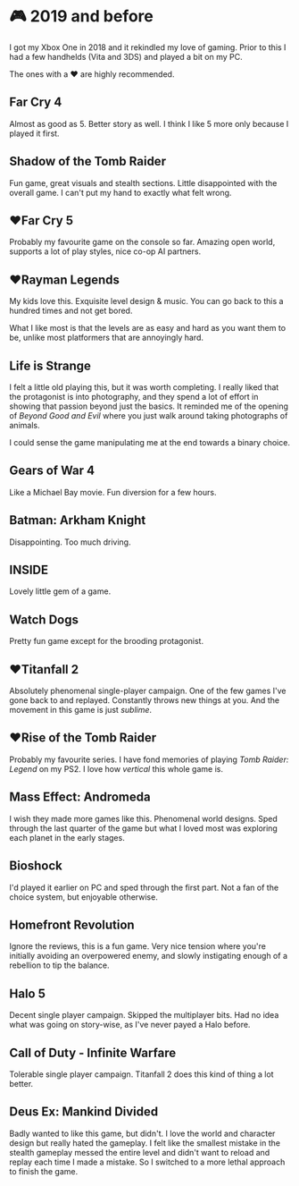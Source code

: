 # 🎮 2019 and before

I got my Xbox One in 2018 and it rekindled my love of gaming. Prior
to this I had a few handhelds (Vita and 3DS) and played a bit on my
PC.

The ones with a ♥ are highly recommended.

## Far Cry 4

Almost as good as 5. Better story as well. I think I like 5 more only because I
played it first.

## Shadow of the Tomb Raider

Fun game, great visuals and stealth sections. Little disappointed with the
overall game. I can't put my hand to exactly what felt wrong.

## ♥**Far Cry 5**

Probably my favourite game on the console so far. Amazing open world, supports
a lot of play styles, nice co-op AI partners.

## ♥**Rayman Legends**

My kids love this. Exquisite level design & music. You can go back to this a
hundred times and not get bored.

What I like most is that the levels are as easy and hard as you want them to
be, unlike most platformers that are annoyingly hard.

## Life is Strange

I felt a little old playing this, but it was worth completing. I really liked
that the protagonist is into photography, and they spend a lot of effort in
showing that passion beyond just the basics. It reminded me of the opening of
*Beyond Good and Evil* where you just walk around taking photographs of
animals.

I could sense the game manipulating me at the end towards a binary choice.

## Gears of War 4

Like a Michael Bay movie. Fun diversion for a few hours.

## Batman: Arkham Knight

Disappointing. Too much driving.

## INSIDE

Lovely little gem of a game.

## Watch Dogs

Pretty fun game except for the brooding protagonist.

## ♥**Titanfall 2**

Absolutely phenomenal single-player campaign. One of the few games I've gone
back to and replayed. Constantly throws new things at you. And the movement in
this game is just *sublime*.

## ♥**Rise of the Tomb Raider**

Probably my favourite series. I have fond memories of playing *Tomb Raider:
Legend* on my PS2. I love how *vertical* this whole game is.

## Mass Effect: Andromeda

I wish they made more games like this. Phenomenal world designs. Sped through
the last quarter of the game but what I loved most was exploring each planet in
the early stages.

## Bioshock

I'd played it earlier on PC and sped through the first part. Not a fan of the
choice system, but enjoyable otherwise.

## Homefront Revolution

Ignore the reviews, this is a fun game. Very nice tension where you're
initially avoiding an overpowered enemy, and slowly instigating enough of a
rebellion to tip the balance.

## Halo 5

Decent single player campaign. Skipped the multiplayer bits. Had no idea what
was going on story-wise, as I've never payed a Halo before.

## Call of Duty - Infinite Warfare

Tolerable single player campaign. Titanfall 2 does this kind of thing a lot
better.

## Deus Ex: Mankind Divided

Badly wanted to like this game, but didn't. I love the world and character
design but really hated the gameplay. I felt like the smallest mistake in the
stealth gameplay messed the entire level and didn't want to reload and replay
each time I made a mistake. So I switched to a more lethal approach to finish
the game.


